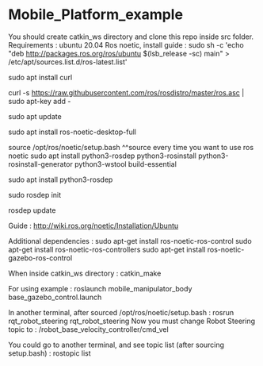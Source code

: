 # Mobile_Platform_example
You should create catkin_ws directory and clone this repo inside src folder.
Requirements : 
ubuntu 20.04
Ros noetic, install guide :
sudo sh -c 'echo "deb http://packages.ros.org/ros/ubuntu $(lsb_release -sc) main" > /etc/apt/sources.list.d/ros-latest.list'

sudo apt install curl

curl -s https://raw.githubusercontent.com/ros/rosdistro/master/ros.asc | sudo apt-key add -

sudo apt update

sudo apt install ros-noetic-desktop-full

source /opt/ros/noetic/setup.bash
^^source every time you want to use ros noetic
sudo apt install python3-rosdep python3-rosinstall python3-rosinstall-generator python3-wstool build-essential

sudo apt install python3-rosdep

sudo rosdep init

rosdep update

Guide : http://wiki.ros.org/noetic/Installation/Ubuntu

Additional dependencies : 
sudo apt-get install ros-noetic-ros-control
sudo apt-get install ros-noetic-ros-controllers
sudo apt-get install ros-noetic-gazebo-ros-control

When inside catkin_ws directory : 
catkin_make

For using example  :
roslaunch mobile_manipulator_body base_gazebo_control.launch

In another terminal, after sourced /opt/ros/noetic/setup.bash : 
rosrun rqt_robot_steering rqt_robot_steering
Now you must change Robot Steering topic to : 
/robot_base_velocity_controller/cmd_vel

You could go to another terminal, and see topic list (after sourcing setup.bash) :
rostopic list